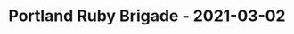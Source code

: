 ---
layout: post
title: Portland Ruby Brigade - 2021-03-02
datetime: '2021-03-02T21:00:00-05:00'
name: Portland Ruby Brigade
external_url: https://www.meetup.com/Portland-Ruby-Brigade/events/kjvwrryccfbdb/
online_event: false
year_month: 2021-03
---